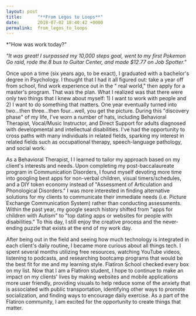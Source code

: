 ```yaml
---
layout: post
title:      "**From Legos to Loops**"
date:       2018-07-02 18:40:42 +0000
permalink:  from_legos_to_loops
---
```



*"How was work today?"

*"It was great! I surpassed my 10,000 steps goal, went to my first Pokemon Go raid, rode the 8 bus to Guitar Center, and made $12.77 on Job Spotter."*

Once upon a time (six years ago, to be exact), I graduated with a bachelor's degree in Psychology. I thought that I had it all figured out: take a year off from school, find work experience out in the " real world," then apply for a master's program. That was the plan. What I realized was that there were only two things that I knew about myself: 1) I want to work with people and 2) I want to do something that matters. One year eventually turned into two...then three...then four...well, you get the picture. During this "discovery phase" of my life, I've worn a number of hats, including Behavioral Therapist, Vocal/Music Instructor, and Direct Support for adults diagnosed with developmental and intellectual disabilities. I've had the opportunity to cross paths with many individuals in related fields, sparking my interest in related fields such as occupational therapy, speech-language pathology, and social work. 

As a Behavioral Therapist, I I learned to tailor my approach based on my client's interests and needs. Upon completing my post-baccalaureate program in Communication Disorders, I found myself devoting more time into googling best apps for non-verbal children, visual timers/schedules, and a DIY token economy instead of "Assessment of Articulation and Phonological Disorders." I was more interested in finding alternative solutions for my clients to communicate their immediate needs (i.e. Picture Exchange Communication System) rather than conducting assessments. Within the past year, my google search history shifted from "apps for children with Autism" to "top dating apps or websites for people with disabilities." To this day, I still enjoy the creative process and the never-ending puzzle that exists at the end of my work day.

After being out in the field and seeing how much technology is integrated in each client's daily routine, I became more curious about all things tech. I spent several months utilizing free resources, watching YouTube videos, listening to podcasts, and researching bootcamp programs that would be the best fit for me and my learning style. Flatiron School checked every box on my list. Now that I am a Flatiron student, I hope to continue to make an impact on my clients' lives by making websites and mobile applications more user friendly, providing visuals to help reduce some of the anxiety that is associated with public transportation, identifying other ways to promote socialization, and finding ways to encourage daily exercise. As a part of the Flatiron community, I am excited for the opportunity to create things that matter. 
